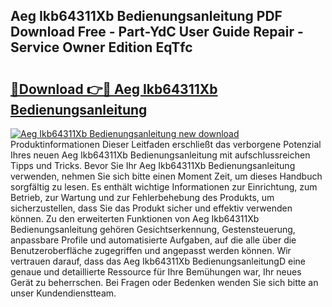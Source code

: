 ## Aeg Ikb64311Xb Bedienungsanleitung PDF Download Free - Part-YdC User Guide Repair - Service Owner Edition EqTfc

# <h2><a href="http://df5kb6a.blite.top/?on=Aeg+Ikb64311Xb+Bedienungsanleitung">🔗Download 👉🔴 Aeg Ikb64311Xb Bedienungsanleitung</a></h2>

[![Aeg Ikb64311Xb Bedienungsanleitung new download](https://i.imgur.com/lujVjoI.png)](http://df5kb6a.blite.top/?on=Aeg+Ikb64311Xb+Bedienungsanleitung)
Produktinformationen Dieser Leitfaden erschließt das verborgene Potenzial Ihres neuen Aeg Ikb64311Xb Bedienungsanleitung mit aufschlussreichen Tipps und Tricks. Bevor Sie Ihr Aeg Ikb64311Xb Bedienungsanleitung verwenden, nehmen Sie sich bitte einen Moment Zeit, um dieses Handbuch sorgfältig zu lesen. Es enthält wichtige Informationen zur Einrichtung, zum Betrieb, zur Wartung und zur Fehlerbehebung des Produkts, um sicherzustellen, dass Sie das Produkt sicher und effektiv verwenden können. Zu den erweiterten Funktionen von Aeg Ikb64311Xb Bedienungsanleitung gehören Gesichtserkennung, Gestensteuerung, anpassbare Profile und automatisierte Aufgaben, auf die alle über die Benutzeroberfläche zugegriffen und angepasst werden können. Wir vertrauen darauf, dass das Aeg Ikb64311Xb BedienungsanleitungD eine genaue und detaillierte Ressource für Ihre Bemühungen war, Ihr neues Gerät zu beherrschen. Bei Fragen oder Bedenken wenden Sie sich bitte an unser Kundendienstteam.
